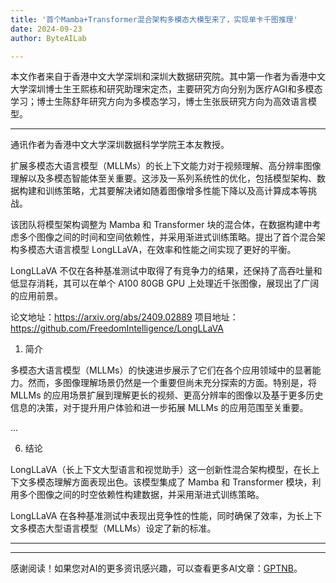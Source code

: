 ```yaml
---
title: '首个Mamba+Transformer混合架构多模态大模型来了，实现单卡千图推理'
date: 2024-09-23
author: ByteAILab

---
```


本文作者来自于香港中文大学深圳和深圳大数据研究院。其中第一作者为香港中文大学深圳博士生王熙栋和研究助理宋定杰，主要研究方向分别为医疗AGI和多模态学习；博士生陈舒年研究方向为多模态学习，博士生张辰研究方向为高效语言模型。

---
通讯作者为香港中文大学深圳数据科学学院王本友教授。

扩展多模态大语言模型（MLLMs）的长上下文能力对于视频理解、高分辨率图像理解以及多模态智能体至关重要。这涉及一系列系统性的优化，包括模型架构、数据构建和训练策略，尤其要解决诸如随着图像增多性能下降以及高计算成本等挑战。

该团队将模型架构调整为 Mamba 和 Transformer 块的混合体，在数据构建中考虑多个图像之间的时间和空间依赖性，并采用渐进式训练策略。提出了首个混合架构多模态大语言模型 LongLLaVA，在效率和性能之间实现了更好的平衡。

LongLLaVA 不仅在各种基准测试中取得了有竞争力的结果，还保持了高吞吐量和低显存消耗，其可以在单个 A100 80GB GPU 上处理近千张图像，展现出了广阔的应用前景。

论文地址：https://arxiv.org/abs/2409.02889
项目地址：https://github.com/FreedomIntelligence/LongLLaVA

1. 简介

多模态大语言模型（MLLMs）的快速进步展示了它们在各个应用领域中的显著能力。然而，多图像理解场景仍然是一个重要但尚未充分探索的方面。特别是，将 MLLMs 的应用场景扩展到理解更长的视频、更高分辨率的图像以及基于更多历史信息的决策，对于提升用户体验和进一步拓展 MLLMs 的应用范围至关重要。

...

6. 结论

LongLLaVA（长上下文大型语言和视觉助手）这一创新性混合架构模型，在长上下文多模态理解方面表现出色。该模型集成了 Mamba 和 Transformer 模块，利用多个图像之间的时空依赖性构建数据，并采用渐进式训练策略。

LongLLaVA 在各种基准测试中表现出竞争性的性能，同时确保了效率，为长上下文多模态大型语言模型（MLLMs）设定了新的标准。

---
---
感谢阅读！如果您对AI的更多资讯感兴趣，可以查看更多AI文章：[GPTNB](https://gptnb.com)。